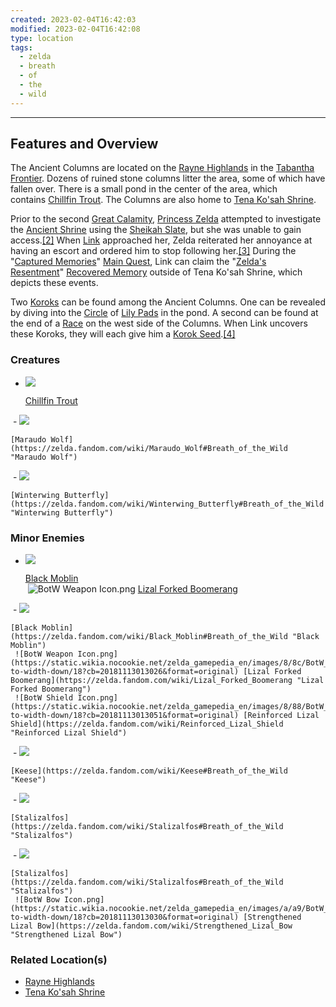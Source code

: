 ```yaml
---
created: 2023-02-04T16:42:03
modified: 2023-02-04T16:42:08
type: location
tags:
  - zelda
  - breath
  - of
  - the
  - wild
---
```

___

## Features and Overview
The Ancient Columns are located on the [Rayne Highlands](https://zelda.fandom.com/wiki/Rayne_Highlands#Breath_of_the_Wild "Rayne Highlands") in the [Tabantha Frontier](https://zelda.fandom.com/wiki/Tabantha_Frontier#Breath_of_the_Wild "Tabantha Frontier"). Dozens of ruined stone columns litter the area, some of which have fallen over. There is a small pond in the center of the area, which contains [Chillfin Trout](https://zelda.fandom.com/wiki/Chillfin_Trout#Breath_of_the_Wild "Chillfin Trout"). The Columns are also home to [Tena Ko'sah Shrine](https://zelda.fandom.com/wiki/Tena_Ko%27sah_Shrine#Breath_of_the_Wild "Tena Ko'sah Shrine").

Prior to the second [Great Calamity](https://zelda.fandom.com/wiki/Great_Calamity#Breath_of_the_Wild "Great Calamity"), [Princess Zelda](https://zelda.fandom.com/wiki/Princess_Zelda#Breath_of_the_Wild "Princess Zelda") attempted to investigate the [Ancient Shrine](https://zelda.fandom.com/wiki/Ancient_Shrine#Breath_of_the_Wild "Ancient Shrine") using the [Sheikah Slate](https://zelda.fandom.com/wiki/Sheikah_Slate#Breath_of_the_Wild "Sheikah Slate"), but she was unable to gain access.[[2]](https://zelda.fandom.com/wiki/Ancient_Columns?so=search#cite_note-2) When [Link](https://zelda.fandom.com/wiki/Link#Breath_of_the_Wild "Link") approached her, Zelda reiterated her annoyance at having an escort and ordered him to stop following her.[[3]](https://zelda.fandom.com/wiki/Ancient_Columns?so=search#cite_note-3) During the "[Captured Memories](https://zelda.fandom.com/wiki/Captured_Memories#Breath_of_the_Wild "Captured Memories")" [Main Quest](https://zelda.fandom.com/wiki/Main_Quest#Breath_of_the_Wild "Main Quest"), Link can claim the "[Zelda's Resentment](https://zelda.fandom.com/wiki/Zelda%27s_Resentment#Breath_of_the_Wild "Zelda's Resentment")" [Recovered Memory](https://zelda.fandom.com/wiki/Recovered_Memory#Breath_of_the_Wild "Recovered Memory") outside of Tena Ko'sah Shrine, which depicts these events.

Two [Koroks](https://zelda.fandom.com/wiki/Korok#Breath_of_the_Wild "Korok") can be found among the Ancient Columns. One can be revealed by diving into the [Circle](https://zelda.fandom.com/wiki/Circle#Breath_of_the_Wild "Circle") of [Lily Pads](https://zelda.fandom.com/wiki/Lily_Pad#Breath_of_the_Wild "Lily Pad") in the pond. A second can be found at the end of a [Race](https://zelda.fandom.com/wiki/Race#Breath_of_the_Wild "Race") on the west side of the Columns. When Link uncovers these Koroks, they will each give him a [Korok Seed](https://zelda.fandom.com/wiki/Korok_Seed#Breath_of_the_Wild "Korok Seed").[[4]](https://zelda.fandom.com/wiki/Ancient_Columns?so=search#cite_note-4)

### Creatures
-   [![](https://static.wikia.nocookie.net/zelda_gamepedia_en/images/4/4e/BotW_Chillfin_Trout_Model.png/revision/latest/scale-to-width-down/120?cb=20180426015109&format=original)](https://static.wikia.nocookie.net/zelda_gamepedia_en/images/4/4e/BotW_Chillfin_Trout_Model.png/revision/latest?cb=20180426015109)
    
    [Chillfin Trout](https://zelda.fandom.com/wiki/Chillfin_Trout#Breath_of_the_Wild "Chillfin Trout")
    
 -   [![](https://static.wikia.nocookie.net/zelda_gamepedia_en/images/f/fa/BotW_Maraudo_Wolf_Model.png/revision/latest/scale-to-width-down/120?cb=20210609211735&format=original)](https://static.wikia.nocookie.net/zelda_gamepedia_en/images/f/fa/BotW_Maraudo_Wolf_Model.png/revision/latest?cb=20210609211735)
    
    [Maraudo Wolf](https://zelda.fandom.com/wiki/Maraudo_Wolf#Breath_of_the_Wild "Maraudo Wolf")
    
 -   [![](https://static.wikia.nocookie.net/zelda_gamepedia_en/images/d/da/BotW_Winterwing_Butterfly_Model.png/revision/latest/scale-to-width-down/120?cb=20180426025710&format=original)](https://static.wikia.nocookie.net/zelda_gamepedia_en/images/d/da/BotW_Winterwing_Butterfly_Model.png/revision/latest?cb=20180426025710)
    
    [Winterwing Butterfly](https://zelda.fandom.com/wiki/Winterwing_Butterfly#Breath_of_the_Wild "Winterwing Butterfly")
    

### Minor Enemies
-   [![](https://static.wikia.nocookie.net/zelda_gamepedia_en/images/3/3e/BotW_Black_Moblin_Model.png/revision/latest/scale-to-width-down/92?cb=20180417155825&format=original)](https://static.wikia.nocookie.net/zelda_gamepedia_en/images/3/3e/BotW_Black_Moblin_Model.png/revision/latest?cb=20180417155825)
    
    [Black Moblin](https://zelda.fandom.com/wiki/Black_Moblin#Breath_of_the_Wild "Black Moblin")  
     ![BotW Weapon Icon.png](https://static.wikia.nocookie.net/zelda_gamepedia_en/images/8/8c/BotW_Weapon_Icon.png/revision/latest/scale-to-width-down/18?cb=20181113013026&format=original) [Lizal Forked Boomerang](https://zelda.fandom.com/wiki/Lizal_Forked_Boomerang "Lizal Forked Boomerang")
    
 -   [![](https://static.wikia.nocookie.net/zelda_gamepedia_en/images/3/3e/BotW_Black_Moblin_Model.png/revision/latest/scale-to-width-down/92?cb=20180417155825&format=original)](https://static.wikia.nocookie.net/zelda_gamepedia_en/images/3/3e/BotW_Black_Moblin_Model.png/revision/latest?cb=20180417155825)
    
    [Black Moblin](https://zelda.fandom.com/wiki/Black_Moblin#Breath_of_the_Wild "Black Moblin")  
     ![BotW Weapon Icon.png](https://static.wikia.nocookie.net/zelda_gamepedia_en/images/8/8c/BotW_Weapon_Icon.png/revision/latest/scale-to-width-down/18?cb=20181113013026&format=original) [Lizal Forked Boomerang](https://zelda.fandom.com/wiki/Lizal_Forked_Boomerang "Lizal Forked Boomerang")  
     ![BotW Shield Icon.png](https://static.wikia.nocookie.net/zelda_gamepedia_en/images/8/88/BotW_Shield_Icon.png/revision/latest/scale-to-width-down/18?cb=20181113013051&format=original) [Reinforced Lizal Shield](https://zelda.fandom.com/wiki/Reinforced_Lizal_Shield "Reinforced Lizal Shield")
    
 -   [![](https://static.wikia.nocookie.net/zelda_gamepedia_en/images/d/d9/BotW_Keese_Model.png/revision/latest/scale-to-width-down/120?cb=20171226215243&format=original)](https://static.wikia.nocookie.net/zelda_gamepedia_en/images/d/d9/BotW_Keese_Model.png/revision/latest?cb=20171226215243)
    
    [Keese](https://zelda.fandom.com/wiki/Keese#Breath_of_the_Wild "Keese")
    
 -   [![](https://static.wikia.nocookie.net/zelda_gamepedia_en/images/5/59/BotW_Stalizalfos_Model.png/revision/latest/scale-to-width-down/120?cb=20170604163917&format=original)](https://static.wikia.nocookie.net/zelda_gamepedia_en/images/5/59/BotW_Stalizalfos_Model.png/revision/latest?cb=20170604163917)
    
    [Stalizalfos](https://zelda.fandom.com/wiki/Stalizalfos#Breath_of_the_Wild "Stalizalfos")
    
 -   [![](https://static.wikia.nocookie.net/zelda_gamepedia_en/images/5/59/BotW_Stalizalfos_Model.png/revision/latest/scale-to-width-down/120?cb=20170604163917&format=original)](https://static.wikia.nocookie.net/zelda_gamepedia_en/images/5/59/BotW_Stalizalfos_Model.png/revision/latest?cb=20170604163917)
    
    [Stalizalfos](https://zelda.fandom.com/wiki/Stalizalfos#Breath_of_the_Wild "Stalizalfos")  
     ![BotW Bow Icon.png](https://static.wikia.nocookie.net/zelda_gamepedia_en/images/a/a9/BotW_Bow_Icon.png/revision/latest/scale-to-width-down/18?cb=20181113013030&format=original) [Strengthened Lizal Bow](https://zelda.fandom.com/wiki/Strengthened_Lizal_Bow "Strengthened Lizal Bow")

### Related Location(s)
-   [Rayne Highlands](https://zelda.fandom.com/wiki/Rayne_Highlands "Rayne Highlands")
-   [Tena Ko'sah Shrine](https://zelda.fandom.com/wiki/Tena_Ko%27sah_Shrine "Tena Ko'sah Shrine")